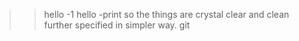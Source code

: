 
>>hello -1
>>hello -print
so the things are crystal clear and clean further specified in simpler way.
git 
